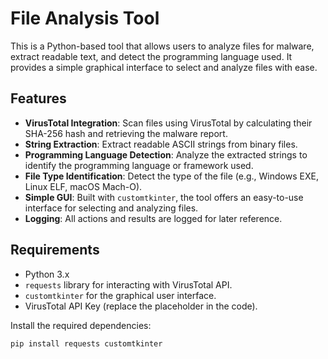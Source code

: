 # File Analysis Tool

This is a Python-based tool that allows users to analyze files for malware, extract readable text, and detect the programming language used. It provides a simple graphical interface to select and analyze files with ease.

## Features

- **VirusTotal Integration**: Scan files using VirusTotal by calculating their SHA-256 hash and retrieving the malware report.
- **String Extraction**: Extract readable ASCII strings from binary files.
- **Programming Language Detection**: Analyze the extracted strings to identify the programming language or framework used.
- **File Type Identification**: Detect the type of the file (e.g., Windows EXE, Linux ELF, macOS Mach-O).
- **Simple GUI**: Built with `customtkinter`, the tool offers an easy-to-use interface for selecting and analyzing files.
- **Logging**: All actions and results are logged for later reference.

## Requirements

- Python 3.x
- `requests` library for interacting with VirusTotal API.
- `customtkinter` for the graphical user interface.
- VirusTotal API Key (replace the placeholder in the code).

Install the required dependencies:

```bash
pip install requests customtkinter

